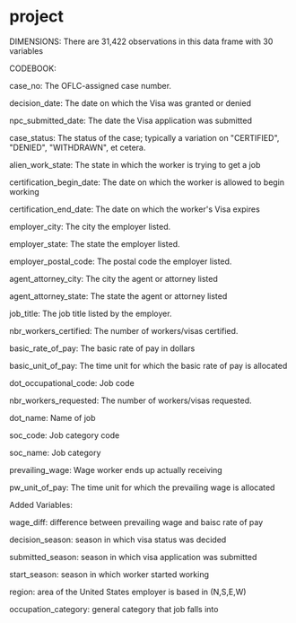 # project

DIMENSIONS: 
There are 31,422 observations in this data frame with 30 variables

CODEBOOK:

case_no: The OFLC-assigned case number.

decision_date: The date on which the Visa was granted or denied

npc_submitted_date: The date the Visa application was submitted 

case_status: The status of the case; typically a variation on "CERTIFIED", "DENIED", "WITHDRAWN", et cetera.

alien_work_state: The state in which the worker is trying to get a job

certification_begin_date:  The date on which the worker is allowed to begin working

certification_end_date: The date on which the worker's Visa expires

employer_city: The city the employer listed.

employer_state: The state the employer listed.

employer_postal_code: The postal code the employer listed.

agent_attorney_city: The city the agent or attorney listed

agent_attorney_state: The state the agent or attorney listed

job_title: The job title listed by the employer.

nbr_workers_certified: The number of workers/visas certified.

basic_rate_of_pay: The basic rate of pay in dollars

basic_unit_of_pay: The time unit for which the basic rate of pay is allocated 

dot_occupational_code: Job code

nbr_workers_requested: The number of workers/visas requested.

dot_name: Name of job

soc_code: Job category code

soc_name: Job category

prevailing_wage: Wage worker ends up actually receiving

pw_unit_of_pay: The time unit for which the prevailing wage is allocated


Added Variables:

wage_diff: difference between prevailing wage and baisc rate of pay

decision_season: season in which visa status was decided

submitted_season: season in which visa application was submitted

start_season: season in which worker started working

region: area of the United States employer is based in (N,S,E,W)

occupation_category: general category that job falls into



